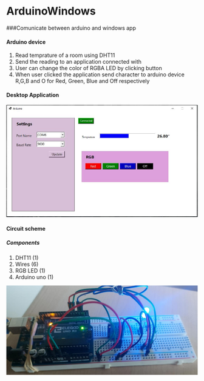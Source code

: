 # ArduinoWindows
 

###Comunicate between arduino and windows app

#### Arduino device
1. Read temprature of a room using DHT11
2. Send the reading to an application connected with
3. User can change the color of RGBA LED by clicking button
4. When user clicked the application send character to arduino device R,G,B and O for Red, Green, Blue and Off respectively



#### Desktop Application

![alt Application](doc/screen.JPG)



#### Circuit scheme

##### Components
1. DHT11 (1)
2. Wires (6)
3. RGB LED (1)
4. Arduino uno (1)


![alt Application](doc/schema.jpeg)


